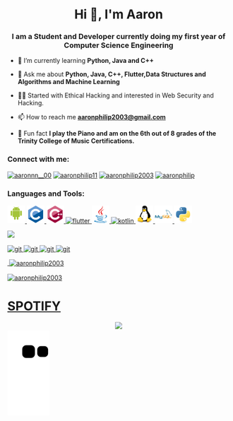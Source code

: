 <h1 align="center">Hi 👋, I'm Aaron</h1>
<h3 align="center">I am a Student and Developer currently doing my first year of Computer Science Engineering</h3>

- 🌱 I’m currently learning **Python, Java and C++**

- 💬 Ask me about **Python, Java, C++, Flutter,Data Structures and Algorithms and Machine Learning**

- 🐱‍💻 Started with Ethical Hacking and interested in Web Security and Hacking.

- 📫 How to reach me **aaronphilip2003@gmail.com**

- 🎹 Fun fact **I play the Piano and am on the 6th out of 8 grades of the Trinity College of Music Certifications.**

<h3 align="left">Connect with me:</h3>
<p align="left">
<a href="https://instagram.com/aaronnn__00" target="blank"><img align="center" src="https://raw.githubusercontent.com/rahuldkjain/github-profile-readme-generator/master/src/images/icons/Social/instagram.svg" alt="aaronnn__00" height="30" width="40" /></a>
<a href="https://twitter.com/aaronphilip11" target="blank"><img align="center" src="https://raw.githubusercontent.com/rahuldkjain/github-profile-readme-generator/master/src/images/icons/Social/twitter.svg" alt="aaronphilip11" height="30" width="40" /></a>
<a href="https://www.hackerrank.com/aaronphilip2003" target="blank"><img align="center" src="https://raw.githubusercontent.com/rahuldkjain/github-profile-readme-generator/master/src/images/icons/Social/hackerrank.svg" alt="aaronphilip2003" height="30" width="40" /></a>
<a href="https://codeforces.com/profile/aaronphilip" target="blank"><img align="center" src="https://raw.githubusercontent.com/rahuldkjain/github-profile-readme-generator/master/src/images/icons/Social/codeforces.svg" alt="aaronphilip" height="30" width="40" /></a>
</p>

<h3 align="left">Languages and Tools:</h3>
<p align="left"> <a href="https://developer.android.com" target="_blank"> <img src="https://raw.githubusercontent.com/devicons/devicon/master/icons/android/android-original-wordmark.svg" alt="android" width="40" height="40"/> </a> <a href="https://www.cprogramming.com/" target="_blank"> <img src="https://raw.githubusercontent.com/devicons/devicon/master/icons/c/c-original.svg" alt="c" width="40" height="40"/> </a> <a href="https://www.w3schools.com/cpp/" target="_blank"> <img src="https://raw.githubusercontent.com/devicons/devicon/master/icons/cplusplus/cplusplus-original.svg" alt="cplusplus" width="40" height="40"/> </a> <a href="https://flutter.dev" target="_blank"> <img src="https://www.vectorlogo.zone/logos/flutterio/flutterio-icon.svg" alt="flutter" width="40" height="40"/> </a> <a href="https://www.java.com" target="_blank"> <img src="https://raw.githubusercontent.com/devicons/devicon/master/icons/java/java-original.svg" alt="java" width="40" height="40"/> </a> <a href="https://kotlinlang.org" target="_blank"> <img src="https://www.vectorlogo.zone/logos/kotlinlang/kotlinlang-icon.svg" alt="kotlin" width="40" height="40"/> </a> <a href="https://www.linux.org/" target="_blank"> <img src="https://raw.githubusercontent.com/devicons/devicon/master/icons/linux/linux-original.svg" alt="linux" width="40" height="40"/> </a> <a href="https://www.mysql.com/" target="_blank"> <img src="https://raw.githubusercontent.com/devicons/devicon/master/icons/mysql/mysql-original-wordmark.svg" alt="mysql" width="40" height="40"/> </a> <a href="https://www.python.org" target="_blank"> <img src="https://raw.githubusercontent.com/devicons/devicon/master/icons/python/python-original.svg" alt="python" width="40" height="40"/> </a></p>
<!-- <a href="https://www.djangoproject.com/" target="_blank" rel="noreferrer"> <img src="https://raw.githubusercontent.com/devicons/devicon/master/icons/django/django-original.svg" alt="django" width="40" height="40"/> </a> -->
 </a><img src="https://img.shields.io/badge/PHP-777BB4?style=for-the-badge&logo=php&logoColor=white" />

<a href="https://www.javascript.com/" target="_blank" rel="noreferrer"> <img src="https://www.vectorlogo.zone/logos/javascript/javascript-icon.svg" alt="git" width="40" height="40"/> </a>
<a href="https://devdocs.io/css/" target="_blank" rel="noreferrer"> <img src="https://www.vectorlogo.zone/logos/w3_css/w3_css-official.svg" alt="git" width="40" height="40"/> </a>
<a href="https://devdocs.io/html/" target="_blank" rel="noreferrer"> <img src="https://www.vectorlogo.zone/logos/w3_html5/w3_html5-icon.svg" alt="git" width="40" height="40"/> </a>
<a href="https://git-scm.com/" target="_blank" rel="noreferrer"> <img src="https://www.vectorlogo.zone/logos/git-scm/git-scm-icon.svg" alt="git" width="40" height="40"/>


<p>&nbsp;<img align="center" src="https://github-readme-stats.vercel.app/api?username=aaronphilip2003&show_icons=true&locale=en" alt="aaronphilip2003" /></p>

<p><img align="center" src="https://github-readme-streak-stats.herokuapp.com/?user=aaronphilip2003&" alt="aaronphilip2003" /></p>

<!-- div {text-align: center;} -->
<h1>SPOTIFY</h1>  </div>

<div align= center style:" display: grid; grid-template-columns: 1fr 1fr; grid-gap: 71px ">
<a herf="https://spotify-github-profile.vercel.app/api/view?uid=d57rcuk3sbwgiotedak0swrdh&cover_image=true&theme=compact)](https://spotify-github-profile.vercel.app/api/view?uid=d57rcuk3sbwgiotedak0swrdh&redirect=true" target="_top">
<img height="340px" class="grid-child green" src="https://spotify-github-profile.vercel.app/api/view?uid=d57rcuk3sbwgiotedak0swrdh&cover_image=true&theme=compact&cover_image=true&theme=default"/></a>
</div>
<img src="https://raw.githubusercontent.com/Aaronphilip2003/Aaronphilip2003/output/github-contribution-grid-snake.svg">
<!-- connected to the YAML file on github workflows -->
